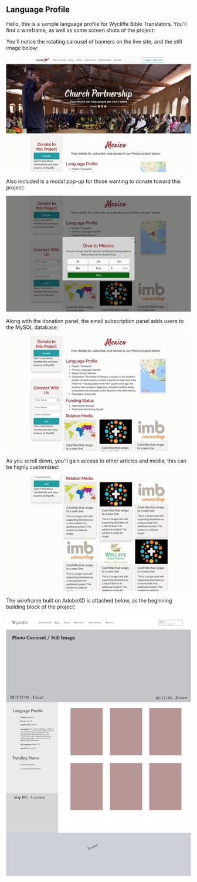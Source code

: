 ## Language Profile
Hello, this is a sample language profile for Wycliffe Bible Translators. You'll find a wireframe, as well as some screen shots of the project:



You'll notice the rotating carousel of banners on the live site, and the still image below:

<img src="./public/assets/img/md/screenshot1.png">


Also included is a modal pop-up for those wanting to donate toward this project:

<img src="./public/assets/img/md/screenshot2.png">


Along with the donation panel, the email subscription panel adds users to the MySQL database:

<img src="./public/assets/img/md/screenshot4.png">



As you scroll down, you'll gain access to other articles and media; this can be highly customized:

<img src="./public/assets/img/md/screenshot3.png">


The wireframe built on AdobeXD is attached below, as the beginning building block of the project:

<img src="./public/assets/img/md/wireframe.png">


